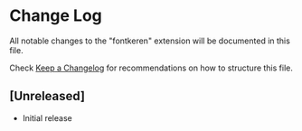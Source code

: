 # Change Log

All notable changes to the "fontkeren" extension will be documented in this file.

Check [Keep a Changelog](http://keepachangelog.com/) for recommendations on how to structure this file.

## [Unreleased]

- Initial release